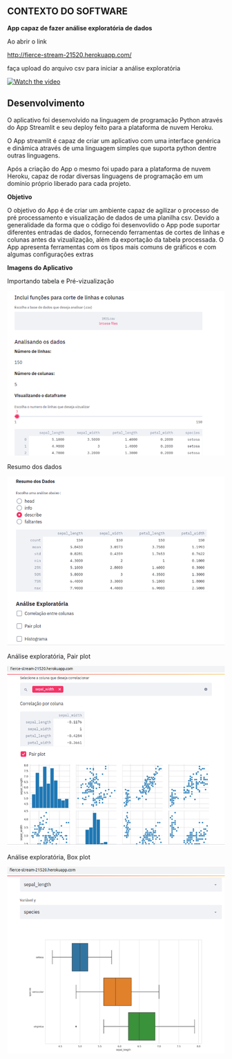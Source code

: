 ## CONTEXTO DO SOFTWARE

**App capaz de fazer análise exploratória de dados**

Ao abrir o link

http://fierce-stream-21520.herokuapp.com/

faça upload do arquivo csv para iniciar a análise exploratória


[![Watch the video](https://i.imgur.com/vKb2F1B.png)](https://youtu.be/CcbMccJeMvU)


## Desenvolvimento

O aplicativo foi desenvolvido na linguagem de programação Python através do App Streamlit e seu deploy feito para a plataforma de nuvem Heroku.

O App streamlit é capaz de criar um aplicativo com uma interface genérica e dinâmica através de uma linguagem simples que suporta python dentre outras linguagens.

Após a criação do App o mesmo foi upado para a plataforma de nuvem Heroku, capaz de rodar diversas linguagens de programação em um domínio próprio liberado para cada projeto.


**Objetivo**

O objetivo do App é de criar um ambiente capaz de agilizar o processo de pré processamento e visualização de dados de uma planilha csv.
Devido a generalidade da forma que o código foi desenvovlido o App pode suportar diferentes entradas de dados, fornecendo ferramentas de cortes de linhas e colunas antes da vizualização, além da exportação da tabela processada.
O App apresenta ferramentas com os tipos mais comuns de gráficos e com algumas configurações extras


**Imagens do Aplicativo**

Importando tabela e Pré-vizualização

<p align="center"> 
<img src="https://github.com/lucasvascrocha/App_exploratory_analysis/blob/master/imagens%20app/1.png">
</p>


Resumo dos dados


<p align="center"> 
<img src="https://github.com/lucasvascrocha/App_exploratory_analysis/blob/master/imagens%20app/2.png">
</p>


Análise exploratória, Pair plot


<p align="center"> 
<img src="https://github.com/lucasvascrocha/App_exploratory_analysis/blob/master/imagens%20app/4.png">
</p>


Análise exploratória, Box plot


<p align="center"> 
<img src="https://github.com/lucasvascrocha/App_exploratory_analysis/blob/master/imagens%20app/5.png">
</p>
